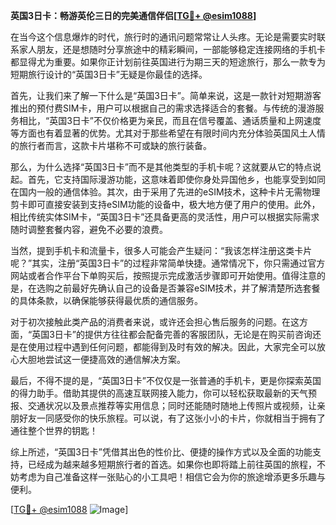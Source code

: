 **英国3日卡：畅游英伦三日的完美通信伴侣[[TG💪+ @esim1088](https://t.me/s/esim1088)]**

在当今这个信息爆炸的时代，旅行时的通讯问题常常让人头疼。无论是需要实时联系家人朋友，还是想随时分享旅途中的精彩瞬间，一部能够稳定连接网络的手机卡都显得尤为重要。如果你正计划前往英国进行为期三天的短途旅行，那么一款专为短期旅行设计的“英国3日卡”无疑是你最佳的选择。

首先，让我们来了解一下什么是“英国3日卡”。简单来说，这是一款针对短期游客推出的预付费SIM卡，用户可以根据自己的需求选择适合的套餐。与传统的漫游服务相比，“英国3日卡”不仅价格更为亲民，而且在信号覆盖、通话质量和上网速度等方面也有着显著的优势。尤其对于那些希望在有限时间内充分体验英国风土人情的旅行者而言，这款卡片堪称不可或缺的旅行装备。

那么，为什么选择“英国3日卡”而不是其他类型的手机卡呢？这就要从它的特点说起。首先，它支持国际漫游功能，这意味着即使你身处异国他乡，也能享受到如同在国内一般的通信体验。其次，由于采用了先进的eSIM技术，这种卡片无需物理剪卡即可直接安装到支持eSIM功能的设备中，极大地方便了用户的使用。此外，相比传统实体SIM卡，“英国3日卡”还具备更高的灵活性，用户可以根据实际需求随时调整套餐内容，避免不必要的浪费。

当然，提到手机卡和流量卡，很多人可能会产生疑问：“我该怎样注册这类卡片呢？”其实，注册“英国3日卡”的过程非常简单快捷。通常情况下，你只需通过官方网站或者合作平台下单购买后，按照提示完成激活步骤即可开始使用。值得注意的是，在选购之前最好先确认自己的设备是否兼容eSIM技术，并了解清楚所选套餐的具体条款，以确保能够获得最优质的通信服务。

对于初次接触此类产品的消费者来说，或许还会担心售后服务的问题。在这方面，“英国3日卡”的提供方往往都会配备完善的客服团队，无论是在购买前咨询还是在使用过程中遇到任何问题，都能得到及时有效的解决。因此，大家完全可以放心大胆地尝试这一便捷高效的通信解决方案。

最后，不得不提的是，“英国3日卡”不仅仅是一张普通的手机卡，更是你探索英国的得力助手。借助其提供的高速互联网接入能力，你可以轻松获取最新的天气预报、交通状况以及景点推荐等实用信息；同时还能随时随地上传照片或视频，让亲朋好友一同感受你的快乐旅程。可以说，有了这张小小的卡片，你就相当于拥有了通往整个世界的钥匙！

综上所述，“英国3日卡”凭借其出色的性价比、便捷的操作方式以及全面的功能支持，已经成为越来越多短期旅行者的首选。如果你也即将踏上前往英国的旅程，不妨考虑为自己准备这样一张贴心的小工具吧！相信它会为你的旅途增添更多乐趣与便利。

[[TG💪+ @esim1088](https://t.me/s/esim1088) ![Image](https://i.postimg.cc/4NQfJmqS/Snipaste-2025-05-13-00-14-12.png)]